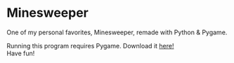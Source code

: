 # Minesweeper
One of my personal favorites, Minesweeper, remade with Python &amp; Pygame.

Running this program requires Pygame. Download it <a href="https://bitbucket.org/pygame/pygame/downloads" target="a_blank"> here! </a> <br>
Have fun!
